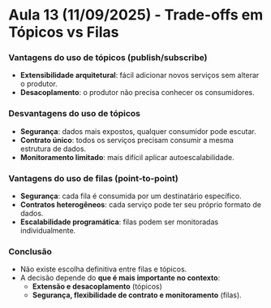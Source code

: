 # Aula 13 (11/09/2025) - Trade-offs em Tópicos vs Filas

### Vantagens do uso de tópicos (publish/subscribe)
- **Extensibilidade arquitetural**: fácil adicionar novos serviços sem alterar o produtor.  
- **Desacoplamento**: o produtor não precisa conhecer os consumidores.  

### Desvantagens do uso de tópicos
- **Segurança**: dados mais expostos, qualquer consumidor pode escutar.  
- **Contrato único**: todos os serviços precisam consumir a mesma estrutura de dados.  
- **Monitoramento limitado**: mais difícil aplicar autoescalabilidade.  

### Vantagens do uso de filas (point-to-point)
- **Segurança**: cada fila é consumida por um destinatário específico.  
- **Contratos heterogêneos**: cada serviço pode ter seu próprio formato de dados.  
- **Escalabilidade programática**: filas podem ser monitoradas individualmente.  

### Conclusão
- Não existe escolha definitiva entre filas e tópicos.  
- A decisão depende do **que é mais importante no contexto**:  
  - **Extensão e desacoplamento** (tópicos)  
  - **Segurança, flexibilidade de contrato e monitoramento** (filas).  
